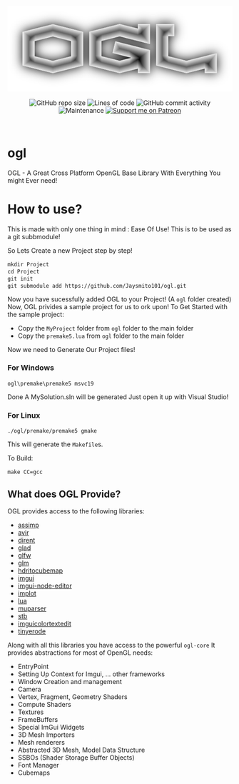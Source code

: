 <br/>
<p align="center">
    <img src="https://raw.githubusercontent.com/Jaysmito101/ogl/master/ReadmeHeader.gif" border="0"></
</p>

<br/>
<p align="center">
  <img alt="GitHub repo size" src="https://img.shields.io/github/repo-size/Jaysmito101/ogl?style=for-the-badge">
  <img alt="Lines of code" src="https://img.shields.io/tokei/lines/github/Jaysmito101/ogl?style=for-the-badge">
  <img alt="GitHub commit activity" src="https://img.shields.io/github/commit-activity/w/Jaysmito101/ogl?style=for-the-badge">
    <br>
    <img alt="Maintenance" src="https://img.shields.io/maintenance/yes/2022?style=for-the-badge">
    <a href="https://patreon.com/jaysmito101"><img src="https://img.shields.io/endpoint.svg?url=https%3A%2F%2Fshieldsio-patreon.vercel.app%2Fapi%3Fusername%3Djaysmito101%26type%3Dpledges&style=for-the-badge" alt="Support me on Patreon" /></a>
</p>
<br/>


# ogl
OGL - A Great Cross Platform OpenGL Base Library With Everything You might Ever need!

# How to use?

This is made with only one thing in mind : Ease Of Use!
This is to be used as a git subbmodule!

So Lets Create a new Project step by step!

    mkdir Project
    cd Project
    git init
    git submodule add https://github.com/Jaysmito101/ogl.git

Now you have sucessfully added OGL to your Project! (A ```ogl``` folder created)
Now, OGL privides a sample project for us to ork upon!
To Get Started with the sample project:

 * Copy the ```MyProject``` folder from ```ogl``` folder to the main folder
 * Copy the ```premake5.lua``` from ```ogl``` folder to the main folder
 
Now we need to Generate Our Project files!

### For Windows

    ogl\premake\premake5 msvc19

Done A MySolution.sln will be generated Just open it up with Visual Studio!

### For Linux

    ./ogl/premake/premake5 gmake

This will generate the ```Makefile```s.

To Build:

    make CC=gcc
    
## What does OGL Provide?

OGL provides access to the following libraries:

 * [assimp](https://github.com/assimp/assimp)
 * [avir](https://github.com/avaneev/avir)
 * [dirent](https://github.com/tronkko/dirent)
 * [glad](https://github.com/Dav1dde/glad)
 * [glfw](https://github.com/glfw/glfw)
 * [glm](https://github.com/Groovounet/glm)
 * [hdritocubemap](https://github.com/ivarout/HdriToCubemap)
 * [imgui](https://github.com/ocornut/imgui)
 * [imgui-node-editor](https://github.com/thedmd/imgui-node-editor)
 * [implot](https://github.com/epezent/implot)
 * [lua](https://github.com/lua/lua)
 * [muparser](https://github.com/beltoforion/muparser)
 * [stb](https://github.com/nothings/stb)
 * [imguicolortextedit](https://github.com/BalazsJako/ImGuiColorTextEdit)
 * [tinyerode](https://github.com/tay10r/TinyErode)

Along with all this libraries you have access to the powerful ```ogl-core```
It provides abstractions for most of OpenGL needs:

 * EntryPoint
 * Setting Up Context for Imgui, ... other frameworks
 * Window Creation and management
 * Camera
 * Vertex, Fragment, Geometry Shaders
 * Compute Shaders
 * Textures
 * FrameBuffers
 * Special ImGui Widgets
 * 3D Mesh Importers
 * Mesh renderers
 * Abstracted 3D Mesh, Model Data Structure
 * SSBOs (Shader Storage Buffer Objects)
 * Font Manager
 * Cubemaps
